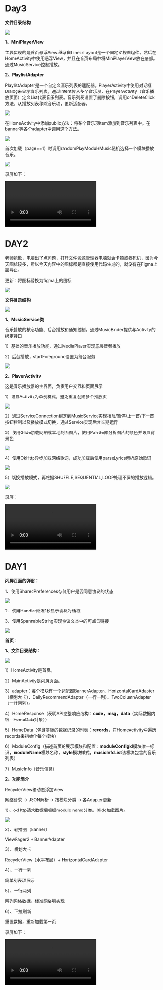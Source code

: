# Day3

**文件目录结构**

![](asset/Day3文件目录.png)

**1、MiniPlayerView**

主要实现的是首页悬浮View.继承自LinearLayout是一个自定义视图组件。然后在HomeActivity中使用悬浮View，并且在首页布局中将MiniPlayerView放在底部。通过MusicService控制播放。

**2、PlaylistAdapter**

PlaylistAdapter是一个自定义音乐列表的适配器。PlayerActivity中使用对话框Dialog来显示音乐列表，通过Intent传入多个音乐项，在PlayerActivity（音乐播放页面）定义List<MusicInfo>代表音乐列表。音乐列表设置了删除按钮，调用onDeleteClick方法，从播放列表移除音乐项，更新适配器。

![](asset/添加列表项.png)

在HomeActivity中添加public方法：将某个音乐项item添加到音乐列表中。在banner等各个adapter中调用这个方法。

![](asset/加号监听.png)

首次加载（page==1）时调用randomPlayModuleMusic随机选择一个模块播放音乐。

![](asset/首次进入自动播放.png)



录屏如下：

![](asset/录屏Day3.mp4)

# **DAY2**

老师抱歉，电脑出了点问题，打开文件资源管理器电脑就会卡顿或者死机，因为今天图标较多，所以今天内容中的图标都是直接使用代码生成的，就没有在Figma上面导出。

更新：将图标替换为figma上的图标

![](asset/更换icon.png)

**文件目录结构**

![](asset/Day2文件目录.png)

**1、MusicService类**

音乐播放的核心功能、后台播放和通知控制。通过MusicBinder提供与Activity的绑定接口

1）基础的音乐播放功能，通过MediaPlayer实现底层音频播放

2）后台播放，startForeground设置为前台服务

![](asset/后台播放.png)



**2、PlayerActivity**

这是音乐播放器的主界面，负责用户交互和页面展示

1）设置Activity为单例模式，避免重复创建多个播放页

![](asset/单例模式.png)

2）通过ServiceConnection绑定到MusicService实现播放/暂停/上一首/下一首按钮控制以及播放模式切换，通过Service实现后台长期运行

3）使用Glide加载网络或本地封面图片，使用Palette库分析图片的颜色并设置背景色

![](asset/背景色设置.png)

4）使用OkHttp异步加载网络歌词，成功加载后使用parseLyrics解析原始歌词

![](asset/解析歌词.png)

5）切换播放模式，再根据SHUFFLE,SEQUENTIAL,LOOP处理不同的播放逻辑。

![](asset/切换播放模式.png)

录屏：

![](asset/录屏Day2.mp4)

# **DAY1**

**闪屏页面的弹窗：**

1、使用SharedPreferences存储用户是否同意协议的状态

![](asset/保存同意协议.png)

2、使用Handler延迟1秒显示协议对话框

3、使用SpannableString实现协议文本中的可点击链接

![](asset/闪屏隐私协议链接.png)

**首页：**

**1、文件目录结构：**

![](asset/文件目录结构.png)

1）HomeActivity是首页。

2）MainActivity是闪屏页面。

3）adapter：每个模块有一个适配器BannerAdapter、HorizontalCardAdapter（横划大卡）、DailyRecommendAdapter（一行一列）、TwoColumnAdapter（一行两列）。

4）HomeResponse（表明API完整响应结构：**code，msg，data**（实际数据内容--HomeData对象））

5）HomeData（包含实际的数据记录的列表：**records**，在HomeActivity中遍历records来初始化每个模块）

6）ModuleConfig（描述首页的展示模块和配置：**moduleConfigId**模块唯一标识，**moduleName**模块名称，**style**模块样式，**musicInfoList**该模块包含的音乐列表）

7）MusicInfo（音乐信息）



**2、功能简介**

RecyclerView和动态添加View

网络请求 → JSON解析 → 按模块分类 → 各Adapter更新

1）、okHttp请求数据后根据module name分类。Glide加载图片。

![](asset/请求数据后.png)

2）、轮播图（Banner）

ViewPager2 + BannerAdapter

3）、横划大卡

RecyclerView（水平布局）+ HorizontalCardAdapter

4）、一行一列

简单列表项展示

5）、一行两列

两列网格数据，标准网格项实现

6）、下拉刷新

重置数据，重新加载第一页

录屏如下：

![](asset/录屏.mp4)

